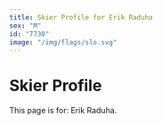 ```yaml
---
title: Skier Profile for Erik Raduha
sex: "M"
id: "7730"
image: "/img/flags/slo.svg" 
---
```


# Skier Profile

This page is for: Erik Raduha.
    